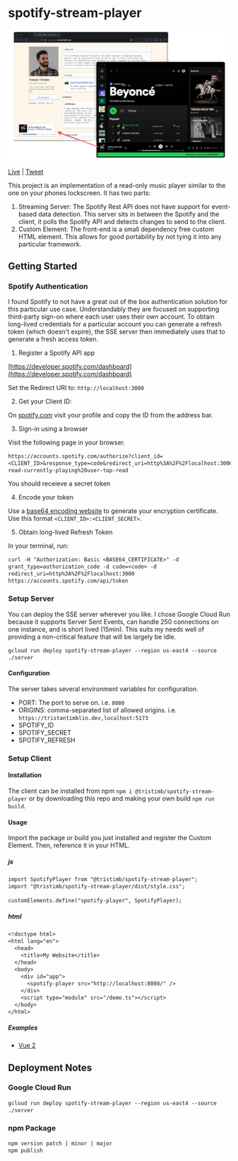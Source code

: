 # spotify-stream-player

![preview](preview.png)

[Live](https://www.tristantimblin.dev/) | [Tweet](https://x.com/tatimblin/status/1784282763547615440)


This project is an implementation of a read-only music player similar to the one on your phones lockscreen. It has two parts:

1. Streaming Server: The Spotify Rest API does not have support for event-based data detection. This server sits in between the Spotify and the client, it polls the Spotify API and detects changes to send to the client.
2. Custom Element: The front-end is a small dependency free custom HTML element. This allows for good portability by not tying it into any particular framework.

## Getting Started

### Spotify Authentication

I found Spotify to not have a great out of the box authentication solution for this particular use case. Understandably they are focused on supporting third-party sign-on where each user uses their own account. To obtain long-lived credentials for a particular account you can generate a refresh token (which doesn't expire), the SSE server then immediately uses that to generate a fresh access token.

1. Register a Spotify API app

[https://developer.spotify.com/dashboard](https://developer.spotify.com/dashboard)

Set the Redirect URI to: `http://localhost:3000`

2. Get your Client ID:

On [spotify.com](https://open.spotify.com/) visit your profile and copy the ID from the address bar.

3. Sign-in using a browser

Visit the following page in your browser.
```
https://accounts.spotify.com/authorize?client_id=<CLIENT_ID>&response_type=code&redirect_uri=http%3A%2F%2Flocalhost:3000&scope=user-read-currently-playing%20user-top-read
```

You should receieve a secret token

4. Encode your token

Use a [base64 encoding website](https://www.base64encode.org/) to generate your encryption certificate. Use this format `<CLIENT_ID>:<CLIENT_SECRET>`.

5. Obtain long-lived Refresh Token

In your terminal, run:
```
curl -H "Authorization: Basic <BASE64_CERTIFICATE>" -d grant_type=authorization_code -d code=<code> -d redirect_uri=http%3A%2F%2Flocalhost:3000 https://accounts.spotify.com/api/token
```

### Setup Server

You can deploy the SSE server wherever you like. I chose Google Cloud Run because it supports Server Sent Events, can handle 250 connections on one instance, and is short lived (15min). This suits my needs well of providing a non-critical feature that will be largely be idle.

```
gcloud run deploy spotify-stream-player --region us-east4 --source ./server
```

#### Configuration

The server takes several environment variables for configuration.

* PORT: The port to serve on. i.e. `8080`
* ORIGINS: comma-separated list of allowed origins. i.e. `https://tristantimblin.dev,localhost:5173`
* SPOTIFY_ID
* SPOTIFY_SECRET
* SPOTIFY_REFRESH

### Setup Client

#### Installation

The client can be installed from npm `npm i @tristimb/spotify-stream-player` or by downloading this repo and making your own build `npm run build`.

#### Usage

Import the package or build you just installed and register the Custom Element. Then, reference it in your HTML.

##### js
```
import SpotifyPlayer from "@tristimb/spotify-stream-player";
import "@tristimb/spotify-stream-player/dist/style.css";

customElements.define("spotify-player", SpotifyPlayer);
```

##### html
```
<!doctype html>
<html lang="en">
  <head>
    <title>My Website</title>
  </head>
  <body>
    <div id="app">
      <spotify-player src="http://localhost:8080/" />
    </div>
    <script type="module" src="/demo.ts"></script>
  </body>
</html>
```

##### Examples
- [Vue 2](https://github.com/tatimblin/whois.timblin.io/blob/60f9cc66363fa6f808dfb687637f45456f0ec360/src/components/MusicPlayer.vue)

## Deployment Notes

### Google Cloud Run

```
gcloud run deploy spotify-stream-player --region us-east4 --source ./server
```

### npm Package

```
npm version patch | minor | major
npm publish
```
